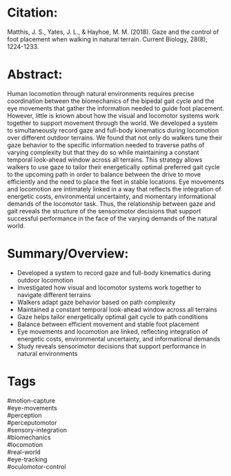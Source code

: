 # Citation:  

Matthis, J. S., Yates, J. L., & Hayhoe, M. M. (2018). Gaze and the control of foot placement when walking in natural terrain. Current Biology, 28(8), 1224-1233.  

# Abstract:   

Human locomotion through natural environments requires precise coordination between the biomechanics of the bipedal gait cycle and the eye movements that gather the information needed to guide foot placement. However, little is known about how the visual and locomotor systems work together to support movement through the world. We developed a system to simultaneously record gaze and full-body kinematics during locomotion over different outdoor terrains. We found that not only do walkers tune their gaze behavior to the specific information needed to traverse paths of varying complexity but that they do so while maintaining a constant temporal look-ahead window across all terrains. This strategy allows walkers to use gaze to tailor their energetically optimal preferred gait cycle to the upcoming path in order to balance between the drive to move efficiently and the need to place the feet in stable locations. Eye movements and locomotion are intimately linked in a way that reflects the integration of energetic costs, environmental uncertainty, and momentary informational demands of the locomotor task. Thus, the relationship between gaze and gait reveals the structure of the sensorimotor decisions that support successful performance in the face of the varying demands of the natural world.  

# Summary/Overview:

- Developed a system to record gaze and full-body kinematics during outdoor locomotion  
- Investigated how visual and locomotor systems work together to navigate different terrains  
- Walkers adapt gaze behavior based on path complexity  
- Maintained a constant temporal look-ahead window across all terrains  
- Gaze helps tailor energetically optimal gait cycle to path conditions  
- Balance between efficient movement and stable foot placement  
- Eye movements and locomotion are linked, reflecting integration of energetic costs, environmental uncertainty, and informational demands  
- Study reveals sensorimotor decisions that support performance in natural environments  

# Tags

#motion-capture  
#eye-movements  
#perception  
#perceputomotor  
#sensory-integration  
#biomechanics  
#locomotion  
#real-world  
#eye-tracking  
#oculomotor-control